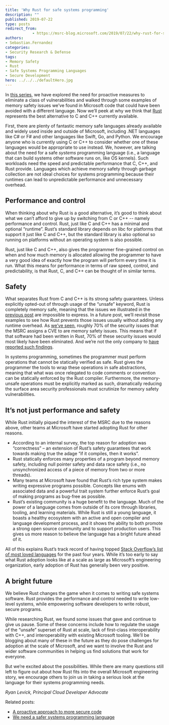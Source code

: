 ```yaml
---
title: 'Why Rust for safe systems programming'
description: ""
published: 2019-07-22
type: posts
redirect_from:
            - https://msrc-blog.microsoft.com/2019/07/22/why-rust-for-safe-systems-programming/
authors:
- Sebastian.Fernandez
categories:
- Security Research & Defense
tags:
- Memory Safety
- Rust
- Safe Systems Programming Languages
- Secure Development
hero: ../../../defaultHero.jpg
---
```

<!-- wp:paragraph -->

In [this series](https://msrc-blog.microsoft.com/tag/rust/), we have explored the need for proactive measures to eliminate a class of vulnerabilities and walked through some examples of memory safety issues we’ve found in Microsoft code that could have been avoided with a different language. Now we’ll peek at why we think that [Rust](https://rust-lang.org/) represents the best alternative to C and C++ currently available.

<!-- /wp:paragraph -->

<!-- wp:paragraph -->

First, there are plenty of fantastic memory safe languages already available and widely used inside and outside of Microsoft, including .NET languages like C# or F# and other languages like Swift, Go, and Python. We encourage anyone who is currently using C or C++ to consider whether one of these languages would be appropriate to use instead. We, however, are talking about the need for a safe _systems_ programming language (i.e., a language that can build systems other software runs on, like OS kernels). Such workloads need the speed and predictable performance that C, C++, and Rust provide. Languages which achieve memory safety through garbage collection are not ideal choices for systems programming because their runtimes can lead to unpredictable performance and unnecessary overhead.

<!-- /wp:paragraph -->

<!-- wp:heading -->

## Performance and control

<!-- /wp:heading -->

<!-- wp:paragraph -->

When thinking about why Rust is a good alternative, it’s good to think about what we can’t afford to give up by switching from C or C++ -- namely performance and control. Rust, just like C and C++ has a minimal and optional “runtime”. Rust’s standard library depends on libc for platforms that support it just like C and C++, but the standard library is also optional so running on platforms without an operating system is also possible.

<!-- /wp:paragraph -->

<!-- wp:paragraph -->

Rust, just like C and C++, also gives the programmer fine-grained control on when and how much memory is allocated allowing the programmer to have a very good idea of exactly how the program will perform every time it is run. What this means for performance in terms of raw speed, control, and predictability, is that Rust, C, and C++ can be thought of in similar terms.

<!-- /wp:paragraph -->

<!-- wp:heading -->

## Safety

<!-- /wp:heading -->

<!-- wp:paragraph -->

What separates Rust from C and C++ is its strong safety guarantees. Unless explicitly opted-out of through usage of the “unsafe” keyword, Rust is completely memory safe, meaning that the issues we illustrated in the [previous post](https://msrc-blog.microsoft.com/2019/07/18/we-need-a-safer-systems-programming-language/) are impossible to express. In a future post, we’ll revisit those examples to see how Rust prevents those issues usually without adding any runtime overhead. As [we’ve seen](https://msrc-blog.microsoft.com/2019/07/18/we-need-a-safer-systems-programming-language/), roughly 70% of the security issues that the MSRC assigns a CVE to are memory safety issues. This means that if that software had been written in Rust, 70% of these security issues would most likely have been eliminated. And we’re not the only company to [have reported such findings](https://hacks.mozilla.org/2019/02/rewriting-a-browser-component-in-rust/).

<!-- /wp:paragraph -->

<!-- wp:paragraph -->

In systems programming, sometimes the programmer must perform operations that cannot be statically verified as safe. Rust gives the programmer the tools to wrap these operations in safe abstractions, meaning that what was once relegated to code comments or convention can be statically enforced by the Rust compiler. Furthermore, the memory-unsafe operations must be explicitly marked as such, dramatically reducing the surface area security professionals must scrutinize for memory safety vulnerabilities.

<!-- /wp:paragraph -->

<!-- wp:heading -->

## It’s not just performance and safety

<!-- /wp:heading -->

<!-- wp:paragraph -->

While Rust initially piqued the interest of the MSRC due to the reasons above, other teams at Microsoft have started adopting Rust for other reasons.

<!-- /wp:paragraph -->

<!-- wp:list -->

- According to an internal survey, the top reason for adoption was “correctness” – an extension of Rust’s safety guarantees that work towards making true the adage “if it compiles, then it works”.
- Rust statically enforces many properties of a program beyond memory safety, including null pointer safety and data race safety (i.e., no unsynchronized access of a piece of memory from two or more threads).
- Many teams at Microsoft have found that Rust’s rich type system makes writing expressive programs possible. Concepts like enums with associated data and a powerful trait system further enforce Rust’s goal of making programs as bug-free as possible.
- Rust’s existing community is a huge benefit to the language. Much of the power of a language comes from outside of its core through libraries, tooling, and learning materials. While Rust is still a young language, it boasts a healthy ecosystem with an active and open compiler and language development process, and it shows the ability to both promote a strong open source community and to support production users. This gives us more reason to believe the language has a bright future ahead of it.

<!-- /wp:list -->

<!-- wp:paragraph -->

All of this explains Rust’s track record of having topped [Stack Overflow’s list of most loved languages](https://insights.stackoverflow.com/survey/2018/#technology-_-most-loved-dreaded-and-wanted-languages) for the past four years. While it’s too early to say what Rust adoption looks like at a scale as large as Microsoft’s engineering organization, early adoption of Rust has generally been very positive.

<!-- /wp:paragraph -->

<!-- wp:heading -->

## A bright future

<!-- /wp:heading -->

<!-- wp:paragraph -->

We believe Rust changes the game when it comes to writing safe systems software. Rust provides the performance and control needed to write low-level systems, while empowering software developers to write robust, secure programs.

<!-- /wp:paragraph -->

<!-- wp:paragraph -->

While researching Rust, we found some issues that gave and continue to give us pause. Some of these concerns include how to regulate the usage of the “unsafe” superset of Rust at scale, lack of first-class interoperability with C++, and interoperability with existing Microsoft tooling. We’ll be blogging about many of these in the future as they do pose challenges for adoption at the scale of Microsoft, and we want to involve the Rust and wider software communities in helping us find solutions that work for everyone.

<!-- /wp:paragraph -->

<!-- wp:paragraph -->

But we’re excited about the possibilities. While there are many questions still left to figure out about how Rust fits into the overall Microsoft engineering story, we encourage others to join us in taking a serious look at the language for their systems programming needs.

<!-- /wp:paragraph -->

<!-- wp:paragraph -->

_Ryan Levick, Principal Cloud Developer Advocate_

<!-- /wp:paragraph -->

<!-- wp:paragraph -->

Related posts:

<!-- /wp:paragraph -->

<!-- wp:list -->

- [A proactive approach to more secure code](https://msrc-blog.microsoft.com/2019/07/16/a-proactive-approach-to-more-secure-code/)
- [We need a safer systems programming language](https://msrc-blog.microsoft.com/2019/07/18/we-need-a-safer-systems-programming-language/)

<!-- /wp:list -->
